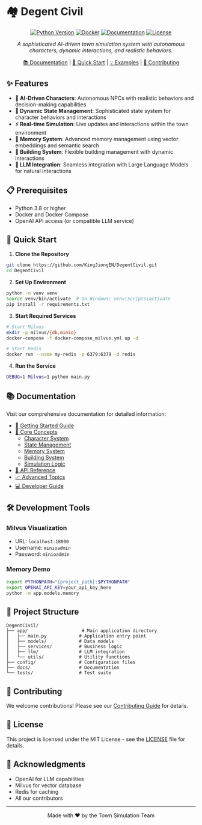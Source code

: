 # 🏘️ Degent Civil

<div align="center">

[![Python Version](https://img.shields.io/badge/python-3.8%2B-blue.svg)](https://www.python.org/downloads/)
[![Docker](https://img.shields.io/badge/docker-required-blue.svg)](https://www.docker.com/)
[![Documentation](https://img.shields.io/badge/docs-online-blue.svg)](https://KingJiongEN.github.io/DegentCivil/)
[![License](https://img.shields.io/badge/license-MIT-green.svg)](LICENSE)

*A sophisticated AI-driven town simulation system with autonomous characters, dynamic interactions, and realistic behaviors.*

[📚 Documentation](https://KingJiongEN.github.io/DegentCivil/) | [🚀 Quick Start](https://KingJiongEN.github.io/DegentCivil/getting-started/installation/) | [💡 Examples](https://KingJiongEN.github.io/DegentCivil/examples/add_new_state) | [🤝 Contributing](https://KingJiongEN.github.io/DegentCivil/developer-guide/contributing/)

</div>

## ✨ Features

- **🤖 AI-Driven Characters**: Autonomous NPCs with realistic behaviors and decision-making capabilities
- **🔄 Dynamic State Management**: Sophisticated state system for character behaviors and interactions
- **⚡ Real-time Simulation**: Live updates and interactions within the town environment
- **🧠 Memory System**: Advanced memory management using vector embeddings and semantic search
- **🏢 Building System**: Flexible building management with dynamic interactions
- **🔗 LLM Integration**: Seamless integration with Large Language Models for natural interactions

## 📋 Prerequisites

- Python 3.8 or higher
- Docker and Docker Compose
- OpenAI API access (or compatible LLM service)

## 🚀 Quick Start

1. **Clone the Repository**
```bash
git clone https://github.com/KingJiongEN/DegentCivil.git
cd DegentCivil
```

2. **Set Up Environment**
```bash
python -m venv venv
source venv/bin/activate  # On Windows: venv\Scripts\activate
pip install -r requirements.txt
```

3. **Start Required Services**
```bash
# Start Milvus
mkdir -p milvus/{db,minio}
docker-compose -f docker-compose_milvus.yml up -d

# Start Redis
docker run --name my-redis -p 6379:6379 -d redis
```

4. **Run the Service**
```bash
DEBUG=1 Milvus=1 python main.py
```

## 📚 Documentation

Visit our comprehensive documentation for detailed information:

- [🏁 Getting Started Guide](https://KingJiongEN.github.io/DegentCivil/getting-started/installation)
- [📖 Core Concepts](https://KingJiongEN.github.io/DegentCivil/core-concepts/overview)
  - [Character System](https://KingJiongEN.github.io/DegentCivil/core-concepts/character-system)
  - [State Management](https://KingJiongEN.github.io/DegentCivil/core-concepts/state-management)
  - [Memory System](https://KingJiongEN.github.io/DegentCivil/core-concepts/memory-system)
  - [Building System](https://KingJiongEN.github.io/DegentCivil/core-concepts/building-system)
  - [Simulation Logic](https://KingJiongEN.github.io/DegentCivil/core-concepts/simulation-logic)
- [🔧 API Reference](https://KingJiongEN.github.io/DegentCivil/api-reference/models/town)
- [📈 Advanced Topics](https://KingJiongEN.github.io/DegentCivil/advanced-topics/custom-states)
- [💻 Developer Guide](https://KingJiongEN.github.io/DegentCivil/developer-guide/contributing)

## 🛠️ Development Tools

### Milvus Visualization
- URL: `localhost:18000`
- Username: `minioadmin`
- Password: `minioadmin`

### Memory Demo
```bash
export PYTHONPATH="{project_path}:$PYTHONPATH"
export OPENAI_API_KEY=your_api_key_here
python -m app.models.memory
```

## 📁 Project Structure

```
DegentCivil/
├── app/                    # Main application directory
│   ├── main.py            # Application entry point
│   ├── models/            # Data models
│   ├── services/          # Business logic
│   ├── llm/               # LLM integration
│   └── utils/             # Utility functions
├── config/                # Configuration files
├── docs/                  # Documentation
└── tests/                 # Test suite
```

## 🤝 Contributing

We welcome contributions! Please see our [Contributing Guide](https://KingJiongEN.github.io/DegentCivil/developer-guide/contributing) for details.

## 📄 License

This project is licensed under the MIT License - see the [LICENSE](LICENSE) file for details.

## 🌟 Acknowledgments

- OpenAI for LLM capabilities
- Milvus for vector database
- Redis for caching
- All our contributors

---
<div align="center">
Made with ❤️ by the Town Simulation Team
</div>


